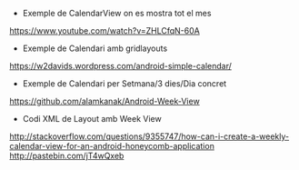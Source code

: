 * Exemple de CalendarView on es mostra tot el mes

https://www.youtube.com/watch?v=ZHLCfqN-60A

* Exemple de Calendari amb gridlayouts

https://w2davids.wordpress.com/android-simple-calendar/

* Exemple de Calendari per Setmana/3 dies/Dia concret

https://github.com/alamkanak/Android-Week-View

* Codi XML de Layout amb Week View

http://stackoverflow.com/questions/9355747/how-can-i-create-a-weekly-calendar-view-for-an-android-honeycomb-application
http://pastebin.com/jT4wQxeb

